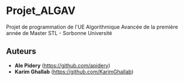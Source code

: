 # Projet_ALGAV
Projet de programmation de l'UE Algorithmique Avancée de la première année de Master STL - Sorbonne Université

## Auteurs

* **Ale Pidery** (https://github.com/apidery)
* **Karim Ghallab** (https://github.com/KarimGhallab)
